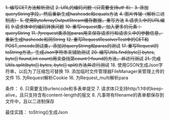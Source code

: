 ~~1. 编写GET方法解析测试~~
~~2. URL的编码问题（只需要支持utf-8）~~
~~3. 添加queryString字段，然后重新生成hashcode和equals方法~~
~~4. 图片传输（解析二进制流）~~
~~5. 使用ByteArrayOutputStream缓存数据，重写方法~~
~~8.请求头中的URL编码~~
~~9.请求体中的编码转换问题~~
~~10. 重写request类，加入更多的元素：queryString~~
~~11. 为request类添加paras用来保存请求行和请求头中的参数信息，重新生成hashcode和同String~~
~~12. 重写RequestResolverTest中的GET和POST_encode测试类，添加对queryString和paras的测试~~
~~17. 重写Request的toString方法，生成Json字符串来辅助测试~~
~~20. 编写Utils.find(byte[] bytes, byte[] found,int count)用来查找第count个found的方法，并进行测试~~
~~21. 完成Utils.split(byte[] bytes, byte[] split)方法并进行测试~~
18. 使用GSON生成Json字符串，以后为了压缩包可替换
19. 添加临时文件管理器FileManager来管理上传的文件
15. 为Request解析Cookie
16. 为Request_multi解析para

条件：
6. 只需要支持urlencode和多表单提交
7. 请求体只支持http/1.1中的keep-alive，且只支持含有content-length的报文
8. 凡事带有filename的表单都保存到文件中，且以二进制保存

最佳实践：
toString()生成Json